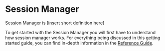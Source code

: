 # Session Manager

Session Manager is [insert short definition here]

To get started with the Session Manager you will first have to understand how session manager works. For everything being discussed in this getting started guide, you can find in-depth information in the [Reference Guide](/session-manager/reference).